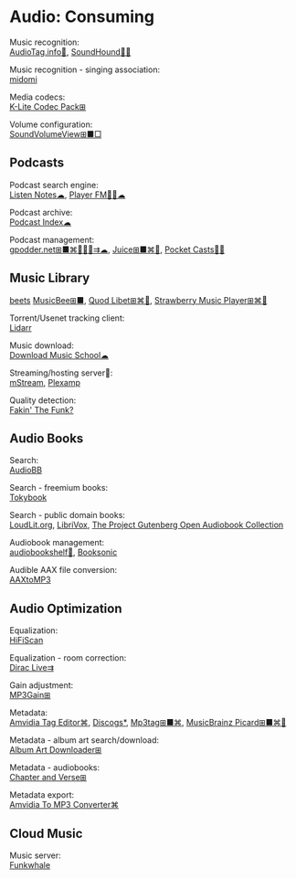 # Audio: Consuming

Music recognition:  
[AudioTag.info🔌](https://audiotag.info/),
[SoundHound🍎🤖](https://www.soundhound.com/soundhound)

Music recognition - singing association:  
[midomi](https://www.midomi.com/)

Media codecs:  
[K-Lite Codec Pack⊞](https://codecguide.com/)

Volume configuration:  
[SoundVolumeView⊞■□](https://www.nirsoft.net/utils/sound_volume_view.html)

## Podcasts

Podcast search engine:  
[Listen Notes☁](https://www.listennotes.com/),
[Player FM🍎🤖☁](https://player.fm/)

Podcast archive:  
[Podcast Index☁](https://podcastindex.org/)

Podcast management:  
[gpodder.net⊞■⌘🐧🍎🤖⇉☁](https://gpodder.net/),
[Juice⊞■⌘🐧](https://juicereceiver.sourceforge.net/),
[Pocket Casts🍎🤖](https://pocketcasts.com/)

## Music Library

[beets](https://beets.io/)
[MusicBee⊞■](https://getmusicbee.com/),
[Quod Libet⊞⌘🐧](https://quodlibet.readthedocs.io/),
[Strawberry Music Player⊞⌘🐧](https://www.strawberrymusicplayer.org/)

Torrent/Usenet tracking client:  
[Lidarr](https://lidarr.audio/)

Music download:  
[Download Music School☁](https://downloadmusicschool.com/)

Streaming/hosting server💾:  
[mStream](https://mstream.io/),
[Plexamp](https://plexamp.com/)

Quality detection:  
[Fakin' The Funk?](https://fakinthefunk.net/en/)

## Audio Books

Search:  
[AudioBB](https://audiobb.com/)

Search - freemium books:  
[Tokybook](https://tokybook.com/)

Search - public domain books:  
[LoudLit.org](http://loudlit.org/),
[LibriVox](https://librivox.org/),
[The Project Gutenberg Open Audiobook Collection](https://marhamilresearch4.blob.core.windows.net/gutenberg-public/Website/index.html)

Audiobook management:  
[audiobookshelf💾](https://www.audiobookshelf.org/),
[Booksonic](https://booksonic.org/)

Audible AAX file conversion:  
[AAXtoMP3](https://krumpetpirate.github.io/AAXtoMP3/)

## Audio Optimization

Equalization:  
[HiFiScan](https://github.com/erdewit/HiFiScan)

Equalization - room correction:  
[Dirac Live⇉](https://www.dirac.com/live/)

Gain adjustment:  
[MP3Gain⊞](https://mp3gain.sourceforge.net/)

Metadata:  
[Amvidia Tag Editor⌘](https://amvidia.com/tag-editor),
[Discogs*](https://www.discogs.com/),
[Mp3tag⊞■⌘](https://www.mp3tag.de/en/),
[MusicBrainz Picard⊞■⌘🐧](https://picard.musicbrainz.org/)

Metadata - album art search/download:  
[Album Art Downloader⊞](https://sourceforge.net/projects/album-art/)

Metadata - audiobooks:  
[Chapter and Verse⊞](http://lodensoftware.com/chapter-and-verse/)

Metadata export:  
[Amvidia To MP3 Converter⌘](https://amvidia.com/guides/music-organising/export-to-csv-text-files)

## Cloud Music

Music server:  
[Funkwhale](https://www.funkwhale.audio/)
